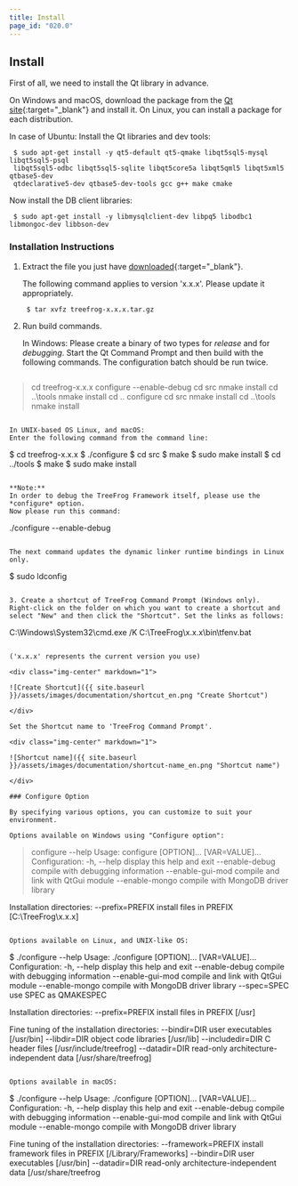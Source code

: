 ```yaml
---
title: Install
page_id: "020.0"
---
```


## Install

First of all, we need to install the Qt library in advance.

On Windows and macOS, download the package from the [Qt site](http://qt-project.org/downloads){:target="_blank"} and install it.
On Linux, you can install a package for each distribution.

In case of Ubuntu:
Install the Qt libraries and dev tools:

```
 $ sudo apt-get install -y qt5-default qt5-qmake libqt5sql5-mysql libqt5sql5-psql
 libqt5sql5-odbc libqt5sql5-sqlite libqt5core5a libqt5qml5 libqt5xml5 qtbase5-dev
 qtdeclarative5-dev qtbase5-dev-tools gcc g++ make cmake
```

Now install the DB client libraries:

```
 $ sudo apt-get install -y libmysqlclient-dev libpq5 libodbc1 libmongoc-dev libbson-dev
```

### Installation Instructions

1. Extract the file you just have [downloaded](https://www.treefrogframework.org/en/download/){:target="_blank"}.

   The following command applies to version 'x.x.x'. Please update it appropriately.

   ```
    $ tar xvfz treefrog-x.x.x.tar.gz
   ```

2. Run build commands.

   In Windows:
   Please create a binary of two types for *release* and for *debugging*.
   Start the Qt Command Prompt and then build with the following commands. The configuration batch should be run twice.

   ```
  > cd treefrog-x.x.x
  > configure --enable-debug
  > cd src
  > nmake install
  > cd ..\tools
  > nmake install
  > cd ..
  > configure
  > cd src
  > nmake install
  > cd ..\tools
  > nmake install
   ```

   In UNIX-based OS Linux, and macOS:
   Enter the following command from the command line:

   ```
  $ cd treefrog-x.x.x
  $ ./configure
  $ cd src
  $ make
  $ sudo make install
  $ cd ../tools
  $ make
  $ sudo make install
   ```

   **Note:**
   In order to debug the TreeFrog Framework itself, please use the *configure* option.
   Now please run this command:

   ```
  ./configure --enable-debug
   ```

   The next command updates the dynamic linker runtime bindings in Linux only.

   ```
  $ sudo ldconfig
   ```

3. Create a shortcut of TreeFrog Command Prompt (Windows only).
   Right-click on the folder on which you want to create a shortcut and select "New" and then click the "Shortcut". Set the links as follows:

   ```
   C:\Windows\System32\cmd.exe /K  C:\TreeFrog\x.x.x\bin\tfenv.bat
   ```

   ('x.x.x' represents the current version you use)

   <div class="img-center" markdown="1">

   ![Create Shortcut]({{ site.baseurl }}/assets/images/documentation/shortcut_en.png "Create Shortcut")

   </div>

   Set the Shortcut name to 'TreeFrog Command Prompt'.

   <div class="img-center" markdown="1">

   ![Shortcut name]({{ site.baseurl }}/assets/images/documentation/shortcut-name_en.png "Shortcut name")

   </div>

### Configure Option

By specifying various options, you can customize to suit your environment.

Options available on Windows using "Configure option":

```
 > configure --help
 Usage: configure [OPTION]... [VAR=VALUE]...
 Configuration:
   -h, --help          display this help and exit
   --enable-debug      compile with debugging information
   --enable-gui-mod    compile and link with QtGui module
   --enable-mongo      compile with MongoDB driver library

 Installation directories:
   --prefix=PREFIX     install files in PREFIX [C:\TreeFrog\x.x.x]
```

Options available on Linux, and UNIX-like OS:

```
 $ ./configure --help
 Usage: ./configure [OPTION]... [VAR=VALUE]...
 Configuration:
   -h, --help          display this help and exit
   --enable-debug      compile with debugging information
   --enable-gui-mod    compile and link with QtGui module
   --enable-mongo      compile with MongoDB driver library
   --spec=SPEC         use SPEC as QMAKESPEC

 Installation directories:
   --prefix=PREFIX     install files in PREFIX [/usr]

 Fine tuning of the installation directories:
   --bindir=DIR        user executables [/usr/bin]
   --libdir=DIR        object code libraries [/usr/lib]
   --includedir=DIR    C header files [/usr/include/treefrog]
   --datadir=DIR       read-only architecture-independent data [/usr/share/treefrog]
```

Options available in macOS:

```
 $ ./configure --help
 Usage: ./configure [OPTION]... [VAR=VALUE]...
 Configuration:
   -h, --help          display this help and exit
   --enable-debug      compile with debugging information
   --enable-gui-mod    compile and link with QtGui module
   --enable-mongo      compile with MongoDB driver library

 Fine tuning of the installation directories:
   --framework=PREFIX  install framework files in PREFIX [/Library/Frameworks]
   --bindir=DIR        user executables [/usr/bin]
   --datadir=DIR       read-only architecture-independent data [/usr/share/treefrog
```

